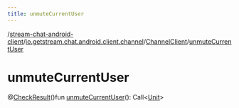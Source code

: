 ```yaml
---
title: unmuteCurrentUser
---
```

/[stream-chat-android-client](../../index.md)/[io.getstream.chat.android.client.channel](../index.md)/[ChannelClient](index.md)/[unmuteCurrentUser](unmuteCurrentUser.md)  
  
  
  
# unmuteCurrentUser  
@[CheckResult](https://developer.android.com/reference/kotlin/androidx/annotation/CheckResult.html)()fun [unmuteCurrentUser](unmuteCurrentUser.md)(): Call&lt;[Unit](https://kotlinlang.org/api/latest/jvm/stdlib/kotlin/-unit/index.html)&gt;
